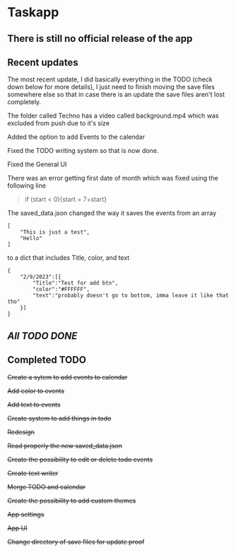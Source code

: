 # Taskapp

## There is still no official release of the app

## Recent updates

The most recent update, I did basically everything in the TODO (check down below for more details), I just need to finish moving the save files somewhere else so that in case there is an update the save files aren't lost completely.

The folder called Techno has a video called background.mp4 which was excluded from push due to it's size

Added the option to add Events to the calendar

Fixed the TODO writing system so that is now done.

Fixed the General UI

There was an error getting first date of month which was fixed using the following line

> if (start < 0){start = 7+start}

The saved_data.json changed the way it saves the events from an array

```
[
    "This is just a test",
    "Hello"
]
```

to a dict that includes Title, color, and text

```
{
    "2/9/2023":[{
        "Title":"Test for add btn",
        "color":"#FFFFFF",
        "text":"probably doesn't go to bottom, imma leave it like that tho"
    }]
}
```

## *All TODO DONE*

## Completed TODO

~~Create a sytem to add events to calendar~~

~~Add color to events~~

~~Add text to events~~

~~Create system to add things in todo~~

~~Redesign~~

~~Read properly the new saved_data.json~~

~~Create the possibility to edit or delete todo events~~

~~Create text writer~~

~~Merge TODO and calendar~~

~~Create the possibility to add custom themes~~

~~App settings~~

~~App UI~~

~~Change directory of save files for update proof~~